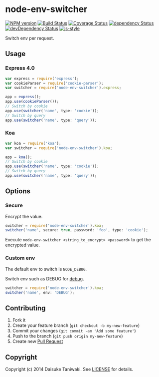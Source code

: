 # node-env-switcher

[![NPM version][npm-image]][npm-link]
[![Build Status][build-image]][build-link]
[![Coverage Status][coverage-image]][coverage-link]
[![dependency Status][dep-image]][dep-link]
[![devDependency Status][dev-dep-image]][dev-dep-link]
[![js-style][js-style-image]][js-style-link]

Switch env per request.

## Usage

### Express 4.0

```javascript
var express = require('express');
var cookieParser = require('cookie-parser');
var switcher = require('node-env-switcher').express;

app = express();
app.use(cookieParser());
// Switch by cookie
app.use(switcher('name', type: 'cookie'));
// Switch by query
app.use(switcher('name', type: 'query'));
```

### Koa

```javascript
var koa = require('koa');
var switcher = require('node-env-switcher').koa;

app = koa();
// Switch by cookie
app.use(switcher('name', type: 'cookie'));
// Switch by query
app.use(switcher('name', type: 'query'));
```

## Options

### Secure

Encrypt the value.

```javascript
switcher = require('node-env-switcher').koa;
switcher('name', secure: true, password: 'foo', type: 'cookie');
```

Execute `node-env-switcher <string_to_encrypt> <password>` to get the encrypted value.

### Custom env

The default env to switch is `NODE_DEBUG`.

Switch env such as DEBUG for [debug](https://github.com/visionmedia/debug).

```javascript
switcher = require('node-env-switcher').koa;
switcher('name', env: 'DEBUG');
```

## Contributing

1. Fork it
2. Create your feature branch (`git checkout -b my-new-feature`)
3. Commit your changes (`git commit -am 'Add some feature'`)
4. Push to the branch (`git push origin my-new-feature`)
5. Create new [Pull Request](../../pull/new/master)

## Copyright

Copyright (c) 2014 Daisuke Taniwaki. See [LICENSE](LICENSE) for details.


[npm-image]: https://badge.fury.io/js/node-env-switcher.svg
[npm-link]: http://badge.fury.io/js/node-env-switcher
[build-image]: https://secure.travis-ci.org/dtaniwaki/node-env-switcher.svg
[build-link]:  http://travis-ci.org/dtaniwaki/node-env-switcher
[coverage-image]: https://img.shields.io/coveralls/dtaniwaki/node-env-switcher.svg?branch=master
[coverage-link]: https://coveralls.io/r/dtaniwaki/node-env-switcher?branch=master
[dep-image]: https://david-dm.org/dtaniwaki/node-env-switcher/status.svg
[dep-link]: https://david-dm.org/dtaniwaki/node-env-switcher#info=dependencies
[dev-dep-image]: https://david-dm.org/dtaniwaki/node-env-switcher/dev-status.svg
[dev-dep-link]: https://david-dm.org/dtaniwaki/node-env-switcher#info=devDependencies
[js-style-image]: https://img.shields.io/badge/code%20style-standard-brightgreen.svg?style=flat
[js-style-link]: https://github.com/feross/standard

